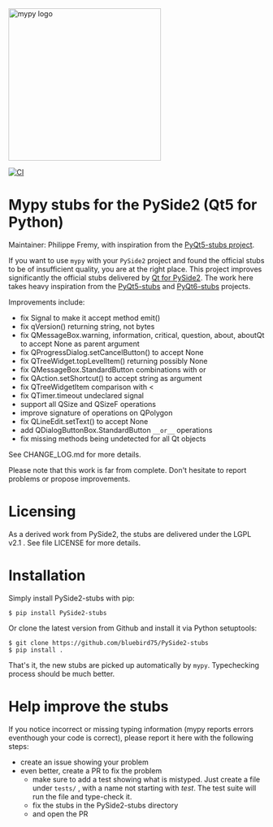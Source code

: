 <img src="http://mypy-lang.org/static/mypy_light.svg" alt="mypy logo" width="300px"/>

[![CI](https://github.com/python-qt-tools/PySide2-stubs/actions/workflows/python-package.yml/badge.svg)](https://github.com/python-qt-tools/PySide2-stubs/actions/workflows/python-package.yml)


# Mypy stubs for the PySide2 (Qt5 for Python)

Maintainer: Philippe Fremy, with inspiration from the [PyQt5-stubs project](https://github.com/python-qt-tools/PyQt5-stubs/).

If you want to use `mypy` with your `PySide2` project and found the official stubs to be of insufficient quality, 
you are at the right place. This project improves significantly the official stubs delivered by [Qt for PySide2](https://pypi.org/project/PySide2/).
The work here takes heavy inspiration from the [PyQt5-stubs](https://github.com/python-qt-tools/PyQt5-stubs/) and [PyQt6-stubs](https://github.com/python-qt-tools/PyQt6-stubs/) projects.

Improvements include:
* fix Signal to make it accept method emit()
* fix qVersion() returning string, not bytes
* fix QMessageBox.warning, information, critical, question, about, aboutQt to accept None as parent argument
* fix QProgressDialog.setCancelButton() to accept None
* fix QTreeWidget.topLevelItem() returning possibly None
* fix QMessageBox.StandardButton combinations with or
* fix QAction.setShortcut() to accept string as argument
* fix QTreeWidgetItem comparison with <
* fix QTimer.timeout undeclared signal
* support all QSize and QSizeF operations
* improve signature of operations on QPolygon
* fix QLineEdit.setText() to accept None
* add QDialogButtonBox.StandardButton `__or__` operations
* fix missing methods being undetected for all Qt objects

See CHANGE_LOG.md for more details.

Please note that this work is far from complete. Don't hesitate to report problems or propose improvements.


# Licensing
As a derived work from PySide2, the stubs are delivered under the LGPL v2.1 . See file LICENSE for more details.


# Installation

Simply install PySide2-stubs with pip:

    $ pip install PySide2-stubs

Or clone the latest version from Github and install it via Python setuptools:

    $ git clone https://github.com/bluebird75/PySide2-stubs
    $ pip install .

That's it, the new stubs are picked up automatically by `mypy`. Typechecking process should be much better.


# Help improve the stubs

If you notice incorrect or missing typing information (mypy reports errors eventhough your code is correct), please report it
here with the following steps:

* create an issue showing your problem
* even better, create a PR to fix the problem
    * make sure to add a test showing what is mistyped. Just create a file under `tests/` , with a name
      not starting with *test*. The test suite will run the file and type-check it.
    * fix the stubs in the PySide2-stubs directory
    * and open the PR


